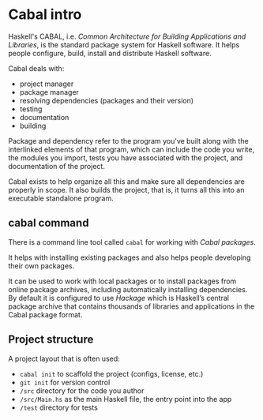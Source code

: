 # Cabal intro

Haskell's CABAL, i.e. *Common Architecture for Building Applications and Libraries*, is the standard package system for Haskell software. It helps people configure, build, install and distribute Haskell software.

Cabal deals with:
- project manager
- package manager
- resolving dependencies (packages and their version)
- testing
- documentation
- building

Package and dependency refer to the program you've built along with the interlinked elements of that program, which can include the code you write, the modules you import, tests you have associated with the project, and documentation of the project.

Cabal exists to help organize all this and make sure all dependencies are properly in scope. It also builds the project, that is, it turns all this into an executable standalone program.

## cabal command

There is a command line tool called `cabal` for working with *Cabal packages*.

It helps with installing existing packages and also helps people developing their own packages.

It can be used to work with local packages or to install packages from online package archives, including automatically installing dependencies. By default it is configured to use *Hackage* which is Haskell’s central package archive that contains thousands of libraries and applications in the Cabal package format.


## Project structure

A project layout that is often used:
- `cabal init` to scaffold the project (configs, license, etc.)
- `git init` for version control
- `/src` directory for the code you author
- `/src/Main.hs` as the main Haskell file, the entry point into the app
- `/test` directory for tests
